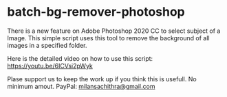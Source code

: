 # batch-bg-remover-photoshop

There is a new feature on Adobe Photoshop 2020 CC to select subject of a Image. This simple script uses this tool to remove the background of all images in a specified folder.

Here is the detailed video on how to use this script:
https://youtu.be/6ICVsi2pWyk

Plase support us to keep the work up if you think this is usefull. No minimum amout.
PayPal: milansachithra@gmail.com
